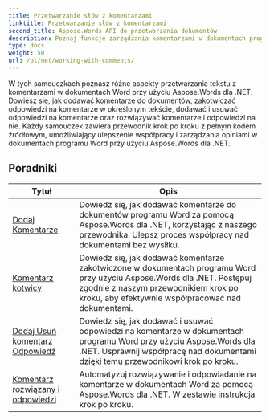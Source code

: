 ```yaml
---
title: Przetwarzanie słów z komentarzami
linktitle: Przetwarzanie słów z komentarzami
second_title: Aspose.Words API do przetwarzania dokumentów
description: Poznaj funkcje zarządzania komentarzami w dokumentach programu Word za pomocą Aspose.Words dla .NET. Dowiedz się, jak dodawać, usuwać, wyszukiwać i formatować komentarze, korzystając ze szczegółowych samouczków.
type: docs
weight: 50
url: /pl/net/working-with-comments/
---
```


W tych samouczkach poznasz różne aspekty przetwarzania tekstu z komentarzami w dokumentach Word przy użyciu Aspose.Words dla .NET. Dowiesz się, jak dodawać komentarze do dokumentów, zakotwiczać odpowiedzi na komentarze w określonym tekście, dodawać i usuwać odpowiedzi na komentarze oraz rozwiązywać komentarze i odpowiedzi na nie. Każdy samouczek zawiera przewodnik krok po kroku z pełnym kodem źródłowym, umożliwiający ulepszenie współpracy i zarządzania opiniami w dokumentach programu Word przy użyciu Aspose.Words dla .NET.

 ## Poradniki
| Tytuł | Opis |
| --- | --- |
| [Dodaj Komentarze](./add-comments/) | Dowiedz się, jak dodawać komentarze do dokumentów programu Word za pomocą Aspose.Words dla .NET, korzystając z naszego przewodnika. Ulepsz proces współpracy nad dokumentami bez wysiłku. |
| [Komentarz kotwicy](./anchor-comment/) | Dowiedz się, jak dodawać komentarze zakotwiczone w dokumentach programu Word przy użyciu Aspose.Words dla .NET. Postępuj zgodnie z naszym przewodnikiem krok po kroku, aby efektywnie współpracować nad dokumentami. |
| [Dodaj Usuń komentarz Odpowiedź](./add-remove-comment-reply/) | Dowiedz się, jak dodawać i usuwać odpowiedzi na komentarze w dokumentach programu Word przy użyciu Aspose.Words dla .NET. Usprawnij współpracę nad dokumentami dzięki temu przewodnikowi krok po kroku. |
| [Komentarz rozwiązany i odpowiedzi](./comment-resolved-and-replies/) | Automatyzuj rozwiązywanie i odpowiadanie na komentarze w dokumentach Word za pomocą Aspose.Words dla .NET. W zestawie instrukcja krok po kroku. |